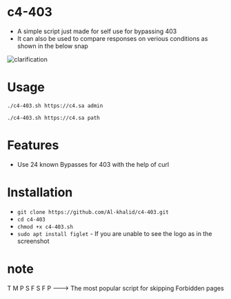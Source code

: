 ﻿# c4-403
- A simple script just made for self use for bypassing 403
- It can also be used to compare responses on verious conditions as shown in the below snap

![clarification](https://user-images.githubusercontent.com/92049116/141288354-f1093d7d-b111-4c37-a58a-5913d1587b24.jpg)

# Usage
`./c4-403.sh https://c4.sa admin`

`./c4-403.sh https://c4.sa path`

# Features
- Use 24 known Bypasses for 403 with the help of curl

# Installation
   * `git clone https://github.com/Al-khalid/c4-403.git`
   * `cd c4-403`
   * `chmod +x c4-403.sh`
   * `sudo apt install figlet`  - If you are unable to see the logo as in the screenshot


# note
T M P S F S F P ---> The most popular script for skipping Forbidden pages
   
